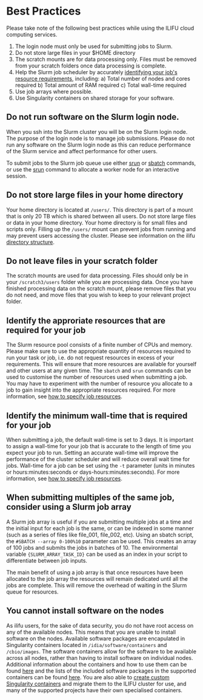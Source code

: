 # Best Practices

Please take note of the following best practices while using the ILIFU cloud computing services.

1. The login node must only be used for submitting jobs to Slurm.
2. Do not store large files in your $HOME directory
3. The scratch mounts are for data processing only. Files must be removed from your scratch folders once data processing is complete.
4. Help the Slurm job scheduler by accurately [identifying your job's resource requirements](tech_docs/running_jobs?id=specifying-resources-when-running-jobs-on-slurm), including:
  a) Total number of nodes and cores required
  b) Total amount of RAM required
  c) Total wall-time required
5. Use job arrays where possible.
6. Use Singularity containers on shared storage for your software.

## Do not run software on the Slurm login node.

When you ssh into the Slurm cluster you will be on the Slurm login node. The purpose of the login node is to manage job submissions. Please do not run any software on the Slurm login node as this can reduce performance of the Slurm service and affect performance for other users.

To submit jobs to the Slurm job queue use either [srun](tech_docs/running_jobs?running_jobs?id=interactive-slurm-sessions) or [sbatch](tech_docs/running_jobs?id=slurm-batch-scheduler) commands, or use the [srun](tech_docs/running_jobs?id=interactive-slurm-sessions) command to allocate a worker node for an interactive session.

## Do not store large files in your home directory

Your home directory is located at `/users/`. This directory is part of a mount that is only 20 TB which is shared between all users. Do not store large files or data in your home directory. Your home directory is for small files and scripts only. Filling up the `/users/` mount can prevent jobs from running and may prevent users accessing the cluster. Please see information on the ilifu [directory structure](data/directory_structure).

## Do not leave files in your scratch folder

The scratch mounts are used for data processing. Files should only be in your `/scratch3/users` folder while you are processing data. Once you have finished processing data on the scratch mount, please remove files that you do not need, and move files that you wish to keep to your relevant project folder.

## Identify the approriate resources that are required for your job

The Slurm resource pool consists of a finite number of CPUs and memory. Please make sure to use the appropriate quantity of resources required to run your task or job, i.e. do not request resources in excess of your requirements. This will ensure that more resources are available for yourself and other users at any given time. The `sbatch` and `srun` commands can be used to customise the number of resources used when submitting a job. You may have to experiment with the number of resource you allocate to a job to gain insight into the appropriate resources required. For more information, see [how to specify job resources](tech_docs/running_jobs?id=specifying-resources-when-running-jobs-on-slurm).

## Identify the minimum wall-time that is required for your job

When submitting a job, the default wall-time is set to 3 days. It is important to assign a wall-time for your job that is accurate to the length of time you expect your job to run. Setting an accurate wall-time will improve the performance of the cluster scheduler and will reduce overall wait time for jobs. Wall-time for a job can be set using the `-t` parameter (units in minutes or hours:minutes:seconds or days-hours:minutes:seconds). For more information, see [how to specify job resources](tech_docs/running_jobs?id=specifying-resources-when-running-jobs-on-slurm).

## When submitting multiples of the same job, consider using a Slurm job array

A Slurm job array is useful if you are submitting multiple jobs at a time and the initial input for each job is the same, or can be indexed in some manner (such as a series of files like file_001, file_002, etc). Using an sbatch script, the `#SBATCH --array 0-100%10` parameter can be used. This creates an array of 100 jobs and submits the jobs in batches of 10. The environmental variable `{SLURM_ARRAY_TASK_ID}` can be used as an index in your script to differentiate between job inputs.

The main benefit of using a job array is that once resources have been allocated to the job array the resources will remain dedicated until all the jobs are complete. This will remove the overhead of waiting in the Slurm queue for resources.

## You cannot install software on the nodes

As ilifu users, for the sake of data security, you do not have root access on any of the available nodes. This means that you are unable to install software on the nodes. Available software packages are encapulated in Singularity containers located in `/idia/software/containers` and `/cbio/images`. The software containers allow for the software to be available across all nodes, rather than having to install software on individual nodes.  Additional information about the containers and how to use them can be found [here](tech_docs/software_environments?id=singularity-containers) and the lists of the included software packages in the supported containers can be found [here](tech_docs/software_environments?id=available-containers). You are also able to [create custom Singularity containers](tech_docs/software_environments?id=building-your-own-container) and migrate them to the ILIFU cluster for use, and many of the supported projects have their own specialised containers.
